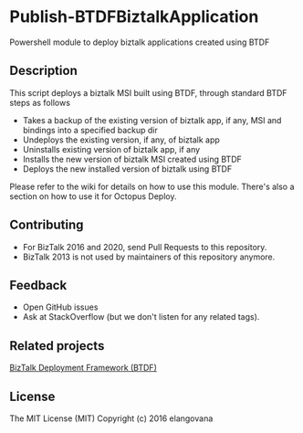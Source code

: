 # Publish-BTDFBiztalkApplication
Powershell module to deploy biztalk applications created using BTDF

## Description
This script deploys a biztalk MSI built using BTDF, through standard BTDF steps as follows

- Takes a backup of the existing version of biztalk app, if any, MSI and bindings into a specified backup dir
- Undeploys the existing version, if any, of biztalk app
- Uninstalls existing version of biztalk app, if any
- Installs the new version of biztalk MSI created using BTDF
- Deploys the new installed version of biztalk using BTDF

Please refer to the wiki for details on how to use this module. There's also a section on how to use it for Octopus Deploy.

## Contributing
- For BizTalk 2016 and 2020, send Pull Requests to this repository.
- BizTalk 2013 is not used by maintainers of this repository anymore.

## Feedback
- Open GitHub issues
- Ask at StackOverflow (but we don't listen for any related tags).

## Related projects
[BizTalk Deployment Framework (BTDF)](https://github.com/BTDF/DeploymentFramework)

## License
The MIT License (MIT)
Copyright (c) 2016 elangovana
